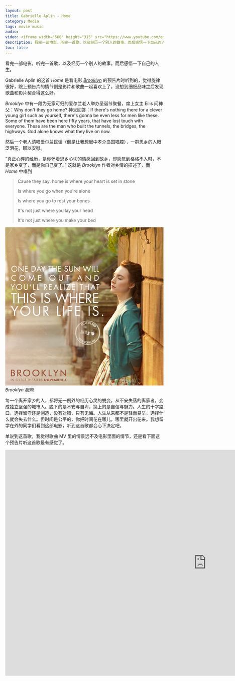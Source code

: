 ```yaml
---
layout: post
title: Gabrielle Aplin - Home
category: Media
tags: movie music
audio:
video: <iframe width="560" height="315" src="https://www.youtube.com/embed/8mVbdjec0pA" frameborder="0" allowfullscreen></iframe>
description: 看完一部电影，听完一首歌，以及经历一个别人的故事，而后感悟一下自己的人生："真正心碎的经历，是你怀着思乡心切的情感回道故乡，却感觉到格格不入时，不是家乡变了，而是你自己变了。"
toc: false
---
```


看完一部电影，听完一首歌，以及经历一个别人的故事，而后感悟一下自己的人生。

Gabrielle Aplin 的这首 *Home* 是看电影 *[Brooklyn](https://movie.douban.com/subject/10741220/)* 的预告片时听到的，觉得旋律很好，跟上预告片的情节倒是影片和歌曲一起喜欢上了，没想到细细品味之后发现歌曲和影片契合得这么好。

*Brooklyn* 中有一段为无家可归的爱尔兰老人举办圣诞节聚餐，席上女主 Eilis 问神父：Why don't they go home? 神父回答：If there's nothing there for a clever young girl such as yourself, there's gonna be even less for men like these. Some of them have been here fifty years, that have lost touch with everyone. These are the man who built the tunnels, the bridges, the highways. God alone knows what they live on now.

然后一个老人清唱爱尔兰民谣（倒是让我想起中孝介岛国唱腔），一群思乡的人眼泛泪花，聊以安慰。

“真正心碎的经历，是你怀着思乡心切的情感回到故乡，却感觉到格格不入时，不是家乡变了，而是你自己变了。” 这就是 *Brooklyn* 作者对乡情的描述了，而 *Home* 中唱到

>Cause they say: home is where your heart is set in stone
>
>Is where you go when you're alone
>
>Is where you go to rest your bones
>
>It's not just where you lay your head
>
>It's not just where you make your bed

![Brooklyn 剧照](/images/201604/brooklyn.jpg)
*Brooklyn 剧照*

每一个离开家乡的人，都将无一例外的经历心灵的蜕变，从不安失落的离家者，变成独立坚强的城市人。脱下的是不安与自卑，换上的是自信与魅力。人生的十字路口，选择留守还是创造，没有对错，只有无悔。人生从来都不是轻而易举，选择什么就会失去什么。但时间是公平的，你把时间花在哪儿，哪里就开出花来。我想留学在外的同学们看到这部电影，听到这首歌都会心下决定吧。

单说到这首歌，我觉得歌曲 MV 里的情景远不及电影里面的情节，还是看下面这个预告片听这首歌最有感觉了。

<iframe width="1280" height="720" src="https://www.youtube.com/embed/hn5KqHzPWrQ" frameborder="0" allowfullscreen></iframe>

